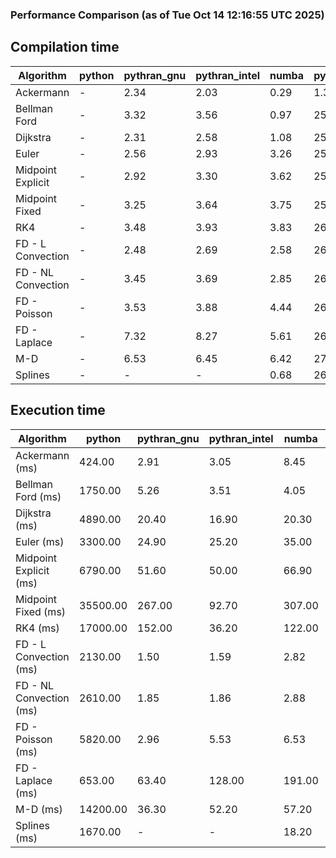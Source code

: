 ### Performance Comparison (as of Tue Oct 14 12:16:55 UTC 2025)
## Compilation time
Algorithm                 | python                    | pythran_gnu               | pythran_intel             | numba                     | pyccel_gnu_c              | pyccel_gnu_fortran        | pyccel_intel_c            | pyccel_intel_fortran     
------------------------- | ------------------------- | ------------------------- | ------------------------- | ------------------------- | ------------------------- | ------------------------- | ------------------------- | -------------------------
Ackermann                 | -                         | 2.34                      | 2.03                      | 0.29                      | 1.32                      | 1.35                      | 1.32                      | 1.38                     
Bellman Ford              | -                         | 3.32                      | 3.56                      | 0.97                      | 25.82                     | 1.51                      | 27.46                     | 1.53                     
Dijkstra                  | -                         | 2.31                      | 2.58                      | 1.08                      | 25.76                     | 1.58                      | 27.60                     | 1.67                     
Euler                     | -                         | 2.56                      | 2.93                      | 3.26                      | 25.62                     | 1.45                      | 27.44                     | 1.51                     
Midpoint Explicit         | -                         | 2.92                      | 3.30                      | 3.62                      | 25.84                     | 1.69                      | 27.67                     | 1.73                     
Midpoint Fixed            | -                         | 3.25                      | 3.64                      | 3.75                      | 25.94                     | 1.74                      | 27.80                     | 1.81                     
RK4                       | -                         | 3.48                      | 3.93                      | 3.83                      | 26.57                     | 2.17                      | 28.72                     | 2.26                     
FD - L Convection         | -                         | 2.48                      | 2.69                      | 2.58                      | 26.55                     | 1.47                      | 28.27                     | 1.63                     
FD - NL Convection        | -                         | 3.45                      | 3.69                      | 2.85                      | 26.40                     | 1.47                      | 28.36                     | 1.51                     
FD - Poisson              | -                         | 3.53                      | 3.88                      | 4.44                      | 26.48                     | 1.80                      | 28.30                     | 1.92                     
FD - Laplace              | -                         | 7.32                      | 8.27                      | 5.61                      | 26.63                     | 1.97                      | 28.78                     | 1.97                     
M-D                       | -                         | 6.53                      | 6.45                      | 6.42                      | 27.11                     | 2.49                      | 29.45                     | 2.68                     
Splines                   | -                         | -                         | -                         | 0.68                      | 26.88                     | 1.79                      | 28.58                     | 1.92                     

## Execution time
Algorithm                 | python                    | pythran_gnu               | pythran_intel             | numba                     | pyccel_gnu_c              | pyccel_gnu_fortran        | pyccel_intel_c            | pyccel_intel_fortran     
------------------------- | ------------------------- | ------------------------- | ------------------------- | ------------------------- | ------------------------- | ------------------------- | ------------------------- | -------------------------
Ackermann (ms)            | 424.00                    | 2.91                      | 3.05                      | 8.45                      | 1.27                      | 1.33                      | 3.84                      | 9.06                     
Bellman Ford (ms)         | 1750.00                   | 5.26                      | 3.51                      | 4.05                      | 4.65                      | 3.29                      | 5.20                      | 4.19                     
Dijkstra (ms)             | 4890.00                   | 20.40                     | 16.90                     | 20.30                     | 38.30                     | 19.00                     | 48.50                     | 21.80                    
Euler (ms)                | 3300.00                   | 24.90                     | 25.20                     | 35.00                     | 22.00                     | 10.70                     | 23.90                     | 15.00                    
Midpoint Explicit (ms)    | 6790.00                   | 51.60                     | 50.00                     | 66.90                     | 39.80                     | 18.70                     | 43.40                     | 15.90                    
Midpoint Fixed (ms)       | 35500.00                  | 267.00                    | 92.70                     | 307.00                    | 182.00                    | 72.00                     | 195.00                    | 50.80                    
RK4 (ms)                  | 17000.00                  | 152.00                    | 36.20                     | 122.00                    | 89.20                     | 31.70                     | 94.30                     | 28.00                    
FD - L Convection (ms)    | 2130.00                   | 1.50                      | 1.59                      | 2.82                      | 6.57                      | 1.62                      | 7.40                      | 1.38                     
FD - NL Convection (ms)   | 2610.00                   | 1.85                      | 1.86                      | 2.88                      | 5.10                      | 1.61                      | 9.95                      | 1.38                     
FD - Poisson (ms)         | 5820.00                   | 2.96                      | 5.53                      | 6.53                      | 10.40                     | 2.68                      | 18.90                     | 2.53                     
FD - Laplace (ms)         | 653.00                    | 63.40                     | 128.00                    | 191.00                    | 204.00                    | 61.70                     | 356.00                    | 55.40                    
M-D (ms)                  | 14200.00                  | 36.30                     | 52.20                     | 57.20                     | 106.00                    | 62.60                     | 92.90                     | 89.00                    
Splines (ms)              | 1670.00                   | -                         | -                         | 18.20                     | 14.40                     | 17.70                     | 15.20                     | 27.60                    
